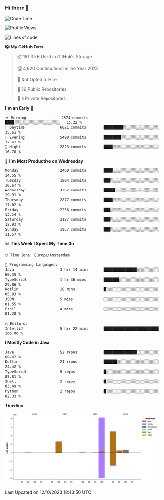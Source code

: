 ### Hi there 👋


<!--START_SECTION:waka-->
![Code Time](http://img.shields.io/badge/Code%20Time-3%2C582%20hrs%2054%20mins-blue)

![Profile Views](http://img.shields.io/badge/Profile%20Views-3-blue)

![Lines of code](https://img.shields.io/badge/From%20Hello%20World%20I%27ve%20Written-8.7%20million%20lines%20of%20code-blue)

**🐱 My GitHub Data** 

> 📦 161.3 kB Used in GitHub's Storage 
 > 
> 🏆 4,620 Contributions in the Year 2023
 > 
> 🚫 Not Opted to Hire
 > 
> 📜 56 Public Repositories 
 > 
> 🔑 8 Private Repositories 
 > 
**I'm an Early 🐤** 

```text
🌞 Morning                2574 commits        ████░░░░░░░░░░░░░░░░░░░░░   15.22 % 
🌆 Daytime                6021 commits        █████████░░░░░░░░░░░░░░░░   35.61 % 
🌃 Evening                5490 commits        ████████░░░░░░░░░░░░░░░░░   32.47 % 
🌙 Night                  2823 commits        ████░░░░░░░░░░░░░░░░░░░░░   16.70 % 
```
📅 **I'm Most Productive on Wednesday** 

```text
Monday                   2460 commits        ████░░░░░░░░░░░░░░░░░░░░░   14.55 % 
Tuesday                  1804 commits        ███░░░░░░░░░░░░░░░░░░░░░░   10.67 % 
Wednesday                3367 commits        █████░░░░░░░░░░░░░░░░░░░░   19.91 % 
Thursday                 2877 commits        ████░░░░░░░░░░░░░░░░░░░░░   17.02 % 
Friday                   2256 commits        ███░░░░░░░░░░░░░░░░░░░░░░   13.34 % 
Saturday                 2187 commits        ███░░░░░░░░░░░░░░░░░░░░░░   12.93 % 
Sunday                   1957 commits        ███░░░░░░░░░░░░░░░░░░░░░░   11.57 % 
```


📊 **This Week I Spent My Time On** 

```text
🕑︎ Time Zone: Europe/Amsterdam

💬 Programming Languages: 
Java                     3 hrs 14 mins       ███████████████░░░░░░░░░░   60.35 % 
TypeScript               1 hr 36 mins        ███████░░░░░░░░░░░░░░░░░░   29.86 % 
Kotlin                   18 mins             █░░░░░░░░░░░░░░░░░░░░░░░░   05.83 % 
JSON                     5 mins              ░░░░░░░░░░░░░░░░░░░░░░░░░   01.55 % 
Ezhil                    4 mins              ░░░░░░░░░░░░░░░░░░░░░░░░░   01.28 % 

🔥 Editors: 
IntelliJ                 5 hrs 22 mins       █████████████████████████   100.00 % 
```

**I Mostly Code in Java** 

```text
Java                     52 repos            ███████████████░░░░░░░░░░   60.47 % 
Kotlin                   21 repos            ██████░░░░░░░░░░░░░░░░░░░   24.42 % 
TypeScript               5 repos             █░░░░░░░░░░░░░░░░░░░░░░░░   05.81 % 
Shell                    3 repos             █░░░░░░░░░░░░░░░░░░░░░░░░   03.49 % 
Python                   2 repos             █░░░░░░░░░░░░░░░░░░░░░░░░   02.33 % 
```



**Timeline**

![Lines of Code chart](https://raw.githubusercontent.com/powercasgamer/powercasgamer/master/assets/bar_graph.png)


 Last Updated on 12/10/2023 18:43:50 UTC
<!--END_SECTION:waka-->
